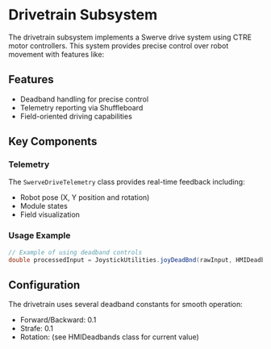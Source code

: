 # Drivetrain Subsystem

The drivetrain subsystem implements a Swerve drive system using CTRE motor controllers. This system provides precise control over robot movement with features like:

## Features

- Deadband handling for precise control
- Telemetry reporting via Shuffleboard
- Field-oriented driving capabilities

## Key Components

### Telemetry

The `SwerveDriveTelemetry` class provides real-time feedback including:
- Robot pose (X, Y position and rotation)
- Module states
- Field visualization

### Usage Example

```java
// Example of using deadband controls
double processedInput = JoystickUtilities.joyDeadBnd(rawInput, HMIDeadbands.DRIVER_FWD_AXIS_DEADBAND);
```

## Configuration

The drivetrain uses several deadband constants for smooth operation:
- Forward/Backward: 0.1
- Strafe: 0.1
- Rotation: (see HMIDeadbands class for current value)
